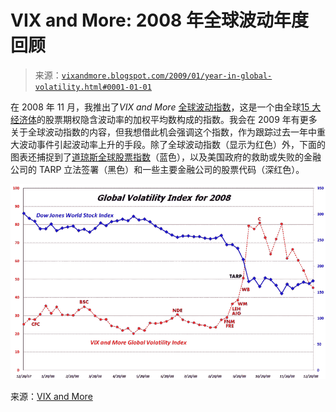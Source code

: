 <!--yml

分类：未分类

日期：2024-05-18 18:07:47

-->

# VIX and More: 2008 年全球波动年度回顾

> 来源：[`vixandmore.blogspot.com/2009/01/year-in-global-volatility.html#0001-01-01`](http://vixandmore.blogspot.com/2009/01/year-in-global-volatility.html#0001-01-01)

在 2008 年 11 月，我推出了*VIX and More* [全球波动指数](http://vixandmore.blogspot.com/search/label/Global%20Volatility%20Index)，这是一个由全球[15 大经济体](http://en.wikipedia.org/wiki/List_of_countries_by_GDP_%28nominal%29)的股票期权隐含波动率的加权平均数构成的指数。我会在 2009 年有更多关于全球波动指数的内容，但我想借此机会强调这个指数，作为跟踪过去一年中重大波动事件引起波动率上升的手段。除了全球波动指数（显示为红色）外，下面的图表还捕捉到了[道琼斯全球股票指数](http://vixandmore.blogspot.com/search/label/Dow%20Jones%20World%20Stock%20Index)（蓝色），以及美国政府的救助或失败的金融公司的 TARP 立法签署（黑色）和一些主要金融公司的股票代码（深红色）。

![](img/af7cfa9caf14f31c6ee58c6c689fbd0f.png)

来源：[VIX and More](http://vixandmore.blogspot.com/)
